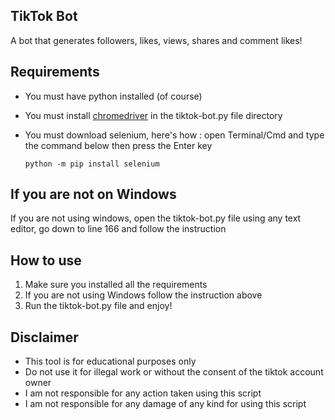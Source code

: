 ## TikTok Bot
A bot that generates followers, likes, views, shares and comment likes!

## Requirements
* You must have python installed (of course)
* You must install [chromedriver](https://chromedriver.chromium.org/downloads) in the tiktok-bot.py file directory
* You must download selenium, here's how : open Terminal/Cmd and type the command below then press the Enter key

      python -m pip install selenium  

## If you are not on Windows
If you are not using windows, open the tiktok-bot.py file using any text editor, go down to line 166 and follow the instruction

## How to use
1. Make sure you installed all the requirements
2. If you are not using Windows follow the instruction above
3. Run the tiktok-bot.py file and enjoy!

## Disclaimer
* This tool is for educational purposes only
* Do not use it for illegal work or without the consent of the tiktok account owner
* I am not responsible for any action taken using this script
* I am not responsible for any damage of any kind for using this script
